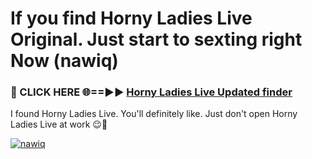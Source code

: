 # If you find Horny Ladies Live Original. Just start to sexting right Now (nawiq)

<h3>🔴 CLICK HERE 🌐==►► <a href="https://tinyurl.com/mtbk5fxa" rel="nofollow">Horny Ladies Live Updated finder</a></h3>

I found Horny Ladies Live. You'll definitely like. Just don't open Horny Ladies Live at work 😉💬

[![nawiq](https://i.imgur.com/Q8WKrnY.jpeg)](https://tinyurl.com/mtbk5fxa)
